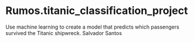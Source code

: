 # Rumos.titanic_classification_project
Use machine learning to create a model that predicts which passengers survived the Titanic shipwreck.
Salvador Santos
